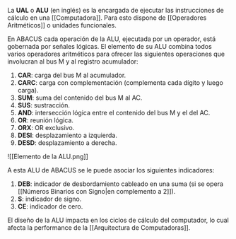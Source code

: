 La **UAL** o **ALU** (en inglés) es la encargada de ejecutar las instrucciones de cálculo en una [[Computadora]]. Para esto dispone de [[Operadores Aritméticos]] o unidades funcionales.

En ABACUS cada operación de la ALU, ejecutada por un operador, está gobernada por señales lógicas. El elemento de su ALU combina todos varios operadores aritméticos para ofrecer las siguientes operaciones que involucran al bus M y al registro acumulador:

1. **CAR**: carga del bus M al acumulador.
2. **CARC**: carga con complementación (complementa cada dígito y luego carga).
3. **SUM**: suma del contenido del bus M al AC.
4. **SUS**: sustracción.
5. **AND**: intersección lógica entre el contenido del bus M y el del AC.
6. **OR**: reunión lógica.
7. **ORX**: OR exclusivo.
8. **DESI**: desplazamiento a izquierda.
9. **DESD**: desplazamiento a derecha.

![[Elemento de la ALU.png]]

A esta ALU de ABACUS se le puede asociar los siguientes indicadores:

1. **DEB**: indicador de desbordamiento cableado en una suma (si se opera [[Números Binarios con Signo|en complemento a 2]]).
2. **S**: indicador de signo.
3. **CE**: indicador de cero.

El diseño de la ALU impacta en los ciclos de cálculo del computador, lo cual afecta la performance de la [[Arquitectura de Computadoras]].